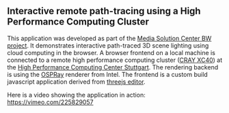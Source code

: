 ## Interactive remote path-tracing using a High Performance Computing Cluster

This application was developed as part of the [Media Solution Center BW project](https://msc-bw.com/). It demonstrates interactive path-traced 3D scene lighting using cloud computing in the browser. A browser frontend on a local machine is connected to a remote high performance computing cluster ([CRAY XC40](https://en.wikipedia.org/wiki/Cray_XC40)) at the [High Performance Computing Center Stuttgart](https://www.hlrs.de/home/). The rendering backend is using the [OSPRay](https://www.ospray.org/) renderer from Intel. The frontend is a custom build javascript application derived from [threejs editor](https://threejs.org/editor/).

Here is a video showing the application in action: https://vimeo.com/225829057
